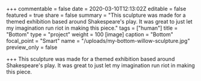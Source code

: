 +++
commentable = false
date = 2020-03-10T12:13:02Z
editable = false
featured = true
share = false
summary = "This sculpture was made for a themed exhibition based around Shakespeare's play. It was great to just let my imagination run riot in making this piece."
tags = ["human"]
title = "Bottom"
type = "project"
weight = 100
[image]
caption = "Bottom"
focal_point = "Smart"
name = "/uploads/my-bottom-willow-sculpture.jpg"
preview_only = false

+++
This sculpture was made for a themed exhibition based around Shakespeare's play. It was great to just let my imagination run riot in making this piece.